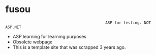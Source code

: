 # fusou
                                                ASP for testing. NOT ASP.NET

- ASP learning for learning purposes
- Obsolete webpage
- This is a template site that was scrapped 3 years ago.


